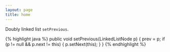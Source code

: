 ```yaml
---
layout: page
title: home
---
```


Doubly linked list `setPrevious`.

{% highlight java %}
public void setPrevious(LinkedListNode p) {
  prev = p;
  if (p != null && p.next != this) {
    p.setNext(this);
  }
}
{% endhighlight %}
